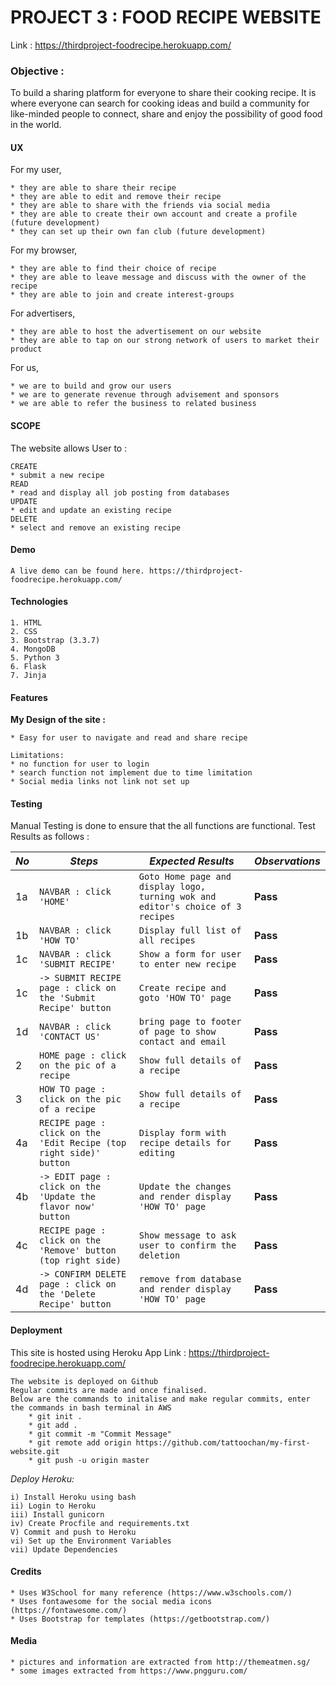 # PROJECT 3 : FOOD RECIPE WEBSITE
Link : https://thirdproject-foodrecipe.herokuapp.com/

### Objective :   
To build a sharing platform for everyone to share their cooking recipe. It is where everyone can search for cooking ideas and build a community for like-minded people to connect, share and enjoy the possibility of good food in the world.
#### UX

For my user,

    * they are able to share their recipe
    * they are able to edit and remove their recipe
    * they are able to share with the friends via social media 
    * they are able to create their own account and create a profile (future development)
    * they can set up their own fan club (future development)
    
For my browser,

    * they are able to find their choice of recipe 
    * they are able to leave message and discuss with the owner of the recipe
    * they are able to join and create interest-groups
    
For advertisers,

    * they are able to host the advertisement on our website
    * they are able to tap on our strong network of users to market their product
    
For us,

    * we are to build and grow our users
    * we are to generate revenue through advisement and sponsors 
    * we are able to refer the business to related business
    
    
#### SCOPE
The website allows User to :
    
    CREATE
    * submit a new recipe
    READ
    * read and display all job posting from databases
    UPDATE
    * edit and update an existing recipe
    DELETE
    * select and remove an existing recipe

#### Demo
    A live demo can be found here. https://thirdproject-foodrecipe.herokuapp.com/

#### Technologies
    1. HTML
    2. CSS
    3. Bootstrap (3.3.7)
    4. MongoDB
    5. Python 3
    6. Flask
    7. Jinja

#### Features
				
**My Design of the site :**

    * Easy for user to navigate and read and share recipe
    
    Limitations: 
    * no function for user to login
    * search function not implement due to time limitation
    * Social media links not link not set up

#### Testing
Manual Testing is done to ensure that the all functions are functional.
Test Results as follows :

*No* | *Steps* | *Expected Results* | *Observations*
--- | --- | --- | ---
1a | `NAVBAR : click 'HOME'`| `Goto Home page and display logo, turning wok and editor's choice of 3 recipes`| **Pass** 
1b | `NAVBAR : click 'HOW TO'`|`Display full list of all recipes` | **Pass** 
1c | `NAVBAR : click 'SUBMIT RECIPE'`|`Show a form for user to enter new recipe` | **Pass** 
1c | `-> SUBMIT RECIPE page : click on the 'Submit Recipe' button`|`Create recipe and goto 'HOW TO' page` | **Pass** 
1d | `NAVBAR : click 'CONTACT US'`|`bring page to footer of page to show contact and email ` | **Pass** 
2 | `HOME page : click on the pic of a recipe`|`Show full details of a recipe` | **Pass** 
3 | `HOW TO page : click on the pic of a recipe`|`Show full details of a recipe` | **Pass** 
4a | `RECIPE page : click on the 'Edit Recipe (top right side)' button`|`Display form with recipe details for editing` | **Pass** 
4b | `-> EDIT page : click on the 'Update the flavor now' button`|`Update the changes and render display 'HOW TO' page` | **Pass** 
4c | `RECIPE page : click on the 'Remove' button (top right side)`|`Show message to ask user to confirm the deletion` | **Pass** 
4d | `-> CONFIRM DELETE page : click on the 'Delete Recipe' button`|`remove from database and render display 'HOW TO' page`  | **Pass** 

#### Deployment
This site is hosted using Heroku App Link : 
https://thirdproject-foodrecipe.herokuapp.com/

    The website is deployed on Github 
    Regular commits are made and once finalised.
    Below are the commands to initalise and make regular commits, enter the commands in bash terminal in AWS
        * git init .
        * git add . 
        * git commit -m "Commit Message"
        * git remote add origin https://github.com/tattoochan/my-first-website.git
        * git push -u origin master   
 
_Deploy Heroku:_

    i) Install Heroku using bash
    ii) Login to Heroku
    iii) Install gunicorn
    iv) Create Procfile and requirements.txt
    V) Commit and push to Heroku 
    vi) Set up the Environment Variables
    vii) Update Dependencies


#### Credits

    * Uses W3School for many reference (https://www.w3schools.com/)
    * Uses fontawesome for the social media icons (https://fontawesome.com/)
    * Uses Bootstrap for templates (https://getbootstrap.com/)
    
#### Media

    * pictures and information are extracted from http://themeatmen.sg/
    * some images extracted from https://www.pngguru.com/
